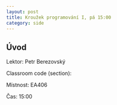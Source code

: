 ```yaml
---
layout: post
title: Kroužek programování I, pá 15:00
category: side
---
```

## Úvod

Lektor: Petr Berezovský

Classroom code (section): 

Místnost: EA406

Čas: 15:00

